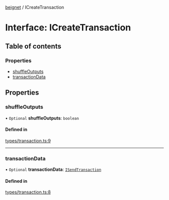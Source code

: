 [beignet](../README.md) / ICreateTransaction

# Interface: ICreateTransaction

## Table of contents

### Properties

- [shuffleOutputs](ICreateTransaction.md#shuffleoutputs)
- [transactionData](ICreateTransaction.md#transactiondata)

## Properties

### shuffleOutputs

• `Optional` **shuffleOutputs**: `boolean`

#### Defined in

[types/transaction.ts:9](https://github.com/synonymdev/beignet/blob/05d5011/src/types/transaction.ts#L9)

___

### transactionData

• `Optional` **transactionData**: [`ISendTransaction`](ISendTransaction.md)

#### Defined in

[types/transaction.ts:8](https://github.com/synonymdev/beignet/blob/05d5011/src/types/transaction.ts#L8)
